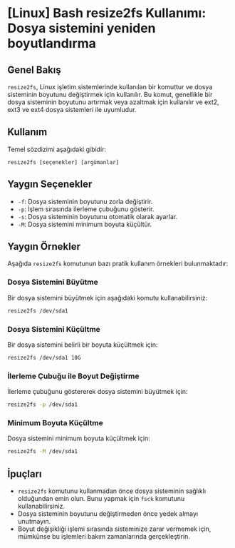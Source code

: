 # [Linux] Bash resize2fs Kullanımı: Dosya sistemini yeniden boyutlandırma

## Genel Bakış
`resize2fs`, Linux işletim sistemlerinde kullanılan bir komuttur ve dosya sisteminin boyutunu değiştirmek için kullanılır. Bu komut, genellikle bir dosya sisteminin boyutunu artırmak veya azaltmak için kullanılır ve ext2, ext3 ve ext4 dosya sistemleri ile uyumludur.

## Kullanım
Temel sözdizimi aşağıdaki gibidir:

```
resize2fs [seçenekler] [argümanlar]
```

## Yaygın Seçenekler
- `-f`: Dosya sisteminin boyutunu zorla değiştirir.
- `-p`: İşlem sırasında ilerleme çubuğunu gösterir.
- `-s`: Dosya sisteminin boyutunu otomatik olarak ayarlar.
- `-M`: Dosya sistemini minimum boyuta küçültür.

## Yaygın Örnekler
Aşağıda `resize2fs` komutunun bazı pratik kullanım örnekleri bulunmaktadır:

### Dosya Sistemini Büyütme
Bir dosya sistemini büyütmek için aşağıdaki komutu kullanabilirsiniz:
```bash
resize2fs /dev/sda1
```

### Dosya Sistemini Küçültme
Bir dosya sistemini belirli bir boyuta küçültmek için:
```bash
resize2fs /dev/sda1 10G
```

### İlerleme Çubuğu ile Boyut Değiştirme
İlerleme çubuğunu göstererek dosya sistemini büyütmek için:
```bash
resize2fs -p /dev/sda1
```

### Minimum Boyuta Küçültme
Dosya sistemini minimum boyuta küçültmek için:
```bash
resize2fs -M /dev/sda1
```

## İpuçları
- `resize2fs` komutunu kullanmadan önce dosya sisteminin sağlıklı olduğundan emin olun. Bunu yapmak için `fsck` komutunu kullanabilirsiniz.
- Dosya sisteminin boyutunu değiştirmeden önce yedek almayı unutmayın.
- Boyut değişikliği işlemi sırasında sisteminize zarar vermemek için, mümkünse bu işlemleri bakım zamanlarında gerçekleştirin.
